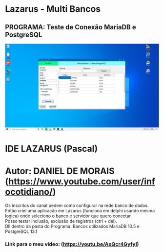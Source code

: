 # Lazarus - Multi Bancos
## PROGRAMA: Teste de Conexão MariaDB e PostgreSQL

![Daniel de Morais - Infocotidiano](./tela.PNG)

# IDE LAZARUS (Pascal)

# Autor: DANIEL DE MORAIS (https://www.youtube.com/user/infocotidiano/)

Os inscritos do canal pedem como configurar na rede banco de dados.<br>
Então criei uma aplicação em Lazarus (funciona em delphi usando mesma logica) onde seleciono o banco e servidor que quero conectar.<br>
Posso testar inclusão, exclusão de registros (ctrl + del).<br>
Dll dentro da pasta do Programa.
Bancos utilizados MariaDB 10.5 e PostgreSQL 13.1

### Link para o meu video: (https://youtu.be/AxQcr4GyfyI)
